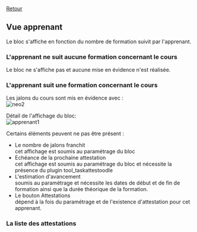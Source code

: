 [Retour](index.md)

## Vue apprenant ##

Le bloc s'affiche en fonction du nombre de formation suivit par l'apprenant.

### L'apprenant ne suit aucune formation concernant le cours ###  
Le bloc ne s'affiche pas et aucune mise en évidence n'est réalisée.  

### L'apprenant suit une formation concernant le cours ###

Les jalons du cours sont mis en évidence avec :  
![neo2](https://user-images.githubusercontent.com/26385729/67185724-bec32b00-f3e6-11e9-90c2-0ea5c722c120.gif)

Détail de l'affichage du bloc:  
![apprenant1](https://user-images.githubusercontent.com/26385729/67185566-6ee46400-f3e6-11e9-9e49-85c4f5792cd4.png)

Certains éléments peuvent ne pas être présent :
 * Le nombre de jalons franchit  
    cet affichage est soumis au paramétrage du bloc
 * Echéance de la prochaine attestation   
    cet affichage est soumis au paramétrage du bloc et nécessite la présence du plugin tool_taskattestoodle
 * L'estimation d'avancement  
    soumis au paramétrage et nécessite les dates de début et de fin de formation ainsi que la durée théorique de la formation. 
* Le bouton Attestations  
    dépend à la fois du paramétrage et de l'existence d'attestation pour cet apprenant.

### La liste des attestations


